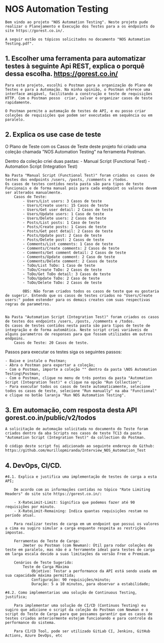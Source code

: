 # NOS Automation Testing

    Bem vindo ao projeto "NOS Automation Testing". Neste projeto pude realizar o Planejamento e Execução dos Testes para a os endpoints do site https://gorest.co.in/.

    A seguir estão os tópicos solicitados no documento "NOS Automation Testing.pdf".

## 1. Escolher uma ferramenta para automatizar testes à seguinte Api REST, explica o porquê dessa escolha. https://gorest.co.in/

    Para este projeto, escolhi o Postman para a organização do Plano de Testes e para a Automação. Na minha opinião, o Postman oferece uma interface amigável, facilitando a construção e teste de requisições HTTP. Com o Postman posso  criar, salvar e organizar casos de teste rapidamente.

    O Postman permite a automação de testes de API, e eu posso criar coleções de requisições que podem ser executadas em sequência ou em paralelo.


## 2. Explica os use case de teste

O Plano de Teste com os Casos de Teste deste projeto foi criado uma coleção chamada "NOS Automation Testing" na ferramenta Postman.

Dentro da coleção criei duas pastas:
    - Manual Script (Functional Test)
    - Automation Script (Integration Test)

    Na Pasta "Manual Script (Functional Test)" foram criados os casos de testes dos endpoints /users, /posts, /comments e /todos.
    Os casos de testes contidos nesta pasta são para tipos de teste Funcionais e de forma manual pois para cada endpoint os valores devem ser alterados manualmente.
        Casos de Teste:
            - Users/List users: 3 Casos de teste
            - Users/Create users: 15 Casos de teste
            - Users/Get user detail: 2 Casos de teste
            - Users/Update users: 1 Caso de teste
            - Users/Delete users: 2 Casos de teste
            - Posts/List posts: 1 Caso de teste
            - Posts/Create posts: 1 Casos de teste
            - Posts/Get post detail: 2 Casos de teste
            - Posts/Update post: 2 Caso de teste
            - Posts/Delete post: 2 Casos de teste
            - Comments/List comments: 1 Caso de teste
            - Comments/Create comments: 2 Casos de teste
            - Comments/Get comment detail: 2 Casos de teste
            - Comments/Update comment: 2 Caso de teste
            - Comments/Delete comment: 2 Casos de teste
            - ToDo/List ToDo: 1 Caso de teste
            - ToDo/Create ToDo: 2 Casos de teste
            - ToDo/Get ToDo detail: 3 Casos de teste
            - ToDo/Update ToDo: 2 Caso de teste
            - ToDo/Delete ToDo: 2 Casos de teste

            OBS: Não foram criados todos os casos de teste que eu gostaria de sugerir. Entendo que os casos de testes criados no "Users/Create users:" podem estender para os demais creates com suas respectivas regras de parametros.


    Na Pasta "Automation Script (Integration Test)" foram criados os casos de testes dos endpoints /users, /posts, /comments e /todos.
    Os casos de testes contidos nesta pasta são para tipos de teste de integração e de forma automática. Neste script criei variáveis de alguns parametros de responses para que fossem utilizados em outros endpoins.
        Casos de Teste: 20 Casos de teste.    



Passos para executar os testes siga os seguintes passos:

    - Baixe e instale o Postman;
    - Abra o Postman para exportar a coleção;
    - Com o Postman, importe a coleção "" dentro da pasta \NOS Automation Testing\Postman;
    - Com o Postman, clique no menu de três pontos da pasta "Automation Script (Integration Test)" e clique na opção "Run Collection";
    - Para executar todos os casos de teste automaticamente, selecione todos os casos de teste, selecione "Run manually" na aba "Functional" e clique no botão laranja "Run NOS Automation Testing".



## 3. Em automação, com resposta desta API gorest.co.in/public/v2/todos

    A solicitação de automação solicitada no documento do Teste foram criados dentro da aba Scripts nos casos de teste TC13 da pasta "Automation Script (Integration Test)" da collection do Postman.
    
    O código deste script foi adicionado ao seguinte endereço do Github: https://github.com/murillopmiranda/Interview_NOS_Automation_Test

## 4. DevOps, CI/CD.
    
    #4.1. Explica e justifica uma implementação de testes de carga a esta API;

        De acordo com as informações contidas no tópico "Rate Limiting Headers" do site site https://gorest.co.in/:

        - X-RateLimit-Limit: Significa que podemos fazer até 90 requisições por minuto.
        - X-RateLimit-Remaining: Indica quantas requisições restam no período atual.

        Para realizar testes de carga em um endpoint que possui os valores a cima eu sugiro simular a carga enquanto respeita as restrições impostas. 
    
        Ferramentas de Teste de Carga:
            Jmeter ou Postman (com Newman): Útil para rodar coleções de teste em paralelo, mas não é a ferramente ideal para testes de carga em larga escala devido a suas limitações da versão Free e Premium.

        Cenários de Teste Sugerido:
            Teste de Carga Máxima
                Objetivo: Testar a performance da API está sendo usada em sua capacidade máxima permitida;
                Configuração: 90 requisições/minuto;
                Duração: 5 a 10 minutos, para observar a estabilidade;

    #4.2. Como implementarias uma solução de Continuous Testing, justifica;

        Para implementar uma solução de CI/CD (Continuos Testing) eu sugiro que adicione o script da coleção do Postman com Newman e o script do Teste de Carga para que possamos garantir que os casos de testes criados anteriormente estejam funcionando e para controle da performance do sistema.  
        
        Para CI/CD Tool, pode ser utilizado GitLab CI, Jenkins, GitHub Actions, Azure DevOps, etc
